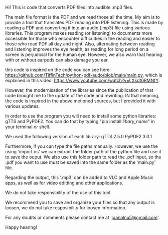 Hi!
This is code that converts PDF files into audible .mp3 files.

The main file format is the PDF and we read those all the time. My aim is to provide a tool that translates PDF reading into PDF listening. This is made by reading a PDF and converting it into an audio (.mp3) file using various libraries. This program makes reading (or listening) to documents more accessible for those who encounter difficulties in the reading and easier to those who read PDF all day and night. Also, alternating between reading and listening improves the eye health, as reading for long period on a screen is perjudicial for the human eye. However, we also warn that hearing with or without earpods can also damage you ear.

this code is inspired on the code you can see here: https://github.com/TiffinTech/python-pdf-audo/blob/main/main.py, which is explained in this video: https://www.youtube.com/watch?v=LXsdt6RMNfY.

However, the modernisation of the libraries since the publication of that code brought me to the update of the code and rewriting. IN that meaning, the code is inspired in the above metioned sources, but I provided it with various updates.

In order to use the program you will need to install some python libraries: gTTS and PyPDF2. You can do that by typing "pip install _libary_name_" in your terminal or shell.

We used the following version of each library:
  gTTS   2.5.0
  PyPDF2 3.0.1

Furthermore, if you can type the file paths manually. However, we use the using 'import os' we can extract the folder path of the python file and use it to save the ouput. We also use this folder path to read the .pdf input, so the .pdf you want to use must be saved into the same folder as the 'main.py' file.

Regarding the output, this '.mp3' can be added to VLC and Apple Music apps, as well as for video editting and other applications.

We do not take responsibility of the use of this tool.

We recommend you to save and organize your files so that any output is loosen, we do not take resposibility for loosen information.

For any doubts or comments please contact me at 'joanalnu5@gmail.com'.

Happy hearing!
